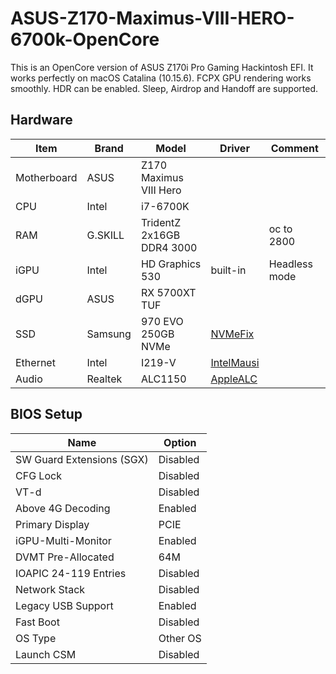 # ASUS-Z170-Maximus-VIII-HERO-6700k-OpenCore

This is an OpenCore version of ASUS Z170i Pro Gaming Hackintosh EFI. It works perfectly on macOS Catalina (10.15.6). FCPX GPU rendering works smoothly. HDR can be enabled. Sleep, Airdrop and Handoff are supported.

## Hardware
| Item | Brand | Model | Driver | Comment |
|-----|-----|-----|-----|-----|
| Motherboard | ASUS | Z170 Maximus VIII Hero | | |
| CPU | Intel | i7-6700K  | | | oc to 4.6GHz |
| RAM | G.SKILL | TridentZ 2x16GB DDR4 3000 | | oc to 2800 |
| iGPU | Intel | HD Graphics 530 | built-in | Headless mode |
| dGPU | ASUS | RX 5700XT TUF |  |  |
| SSD | Samsung | 970 EVO 250GB NVMe | [NVMeFix](https://github.com/acidanthera/NVMeFix) | |
| Ethernet | Intel | I219-V | [IntelMausi](https://github.com/acidanthera/IntelMausi) | |
| Audio | Realtek | ALC1150 | [AppleALC](https://github.com/acidanthera/AppleALC) | |


## BIOS Setup
| Name | Option |
| --- | --- |
| SW Guard Extensions (SGX) | Disabled |
| CFG Lock | Disabled |
| VT-d | Disabled |
| Above 4G Decoding | Enabled |
| Primary Display | PCIE |
| iGPU-Multi-Monitor | Enabled |
| DVMT Pre-Allocated | 64M |
| IOAPIC 24-119 Entries | Disabled |
| Network Stack | Disabled |
| Legacy USB Support| Enabled |
| Fast Boot | Disabled |
| OS Type | Other OS |
| Launch CSM | Disabled |
